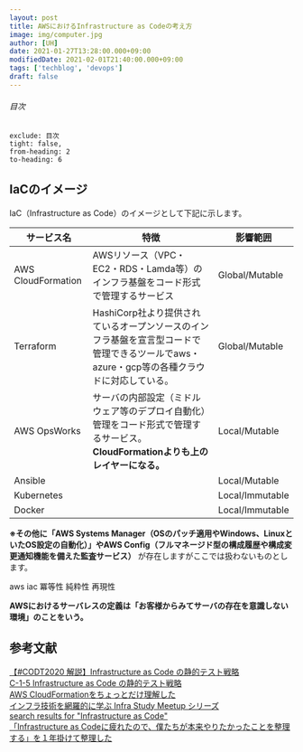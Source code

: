 ```yaml
---
layout: post
title: AWSにおけるInfrastructure as Codeの考え方
image: img/computer.jpg
author: [UH]
date: 2021-01-27T13:28:00.000+09:00
modifiedDate: 2021-02-01T21:40:00.000+09:00
tags: ['techblog', 'devops']
draft: false
---
```


###### 目次

```toc
exclude: 目次
tight: false,
from-heading: 2
to-heading: 6
```

## IaCのイメージ

IaC（Infrastructure as Code）のイメージとして下記に示します。

| サービス名 | 特徴 | 影響範囲 |
| ---------- | ---- | -------- |
| AWS CloudFormation | AWSリソース（VPC・EC2・RDS・Lamda等）のインフラ基盤をコード形式で管理するサービス | Global/Mutable |
| Terraform | HashiCorp社より提供されているオープンソースのインフラ基盤を宣言型コードで管理できるツールでaws・azure・gcp等の各種クラウドに対応している。 | Global/Mutable
| AWS OpsWorks | サーバの内部設定（ミドルウェア等のデプロイ自動化）管理をコード形式で管理するサービス。<br> **CloudFormationよりも上のレイヤーになる。** | Local/Mutable |
| Ansible |      | Local/Mutable |
| Kubernetes |      | Local/Immutable |
| Docker |      | Local/Immutable |

**※その他に「AWS Systems Manager（OSのパッチ適用やWindows、LinuxといたOS設定の自動化）」やAWS Config（フルマネージド型の構成履歴や構成変更通知機能を備えた監査サービス）** が存在しますがここでは扱わないものとします。

aws iac 冪等性 純粋性 再現性

**AWSにおけるサーバレスの定義は「お客様からみてサーバの存在を意識しない環境」のことをいう。**

## 参考文献

[【#CODT2020 解説】Infrastructure as Code の静的テスト戦略](https://ccvanishing.hateblo.jp/entry/2020/07/30/173935)  
[C-1-5 Infrastructure as Code の静的テスト戦略](https://www.youtube.com/watch?v=vBGWUN8s6cE)  
[AWS CloudFormationをちょっとだけ理解した](https://qiita.com/suzuki-navi/items/60c046c95c217487e4f4)  
[インフラ技術を網羅的に学ぶ Infra Study Meetup シリーズ](https://www.youtube.com/playlist?list=PLa7KKuU8Ysnv3cJJUMCeG8fECnhGYRvBo)  
[search results for "Infrastructure as Code"](https://www.oreilly.com/search/?query=Infrastructure%20as%20Code&extended_publisher_data=true&highlight=true&include_assessments=false&include_case_studies=true&include_courses=true&include_playlists=true&include_collections=true&include_notebooks=true&is_academic_institution_account=false&source=user&sort=relevance&facet_json=true&page=0&include_facets=false&include_scenarios=true&include_sandboxes=true&json_facets=true)  
[「Infrastructure as Codeに疲れたので、僕たちが本来やりたかったことを整理する」を１年掛けて整理した](https://medium.com/@shogomuranushi/infrastructure-as-code%E3%81%AB%E7%96%B2%E3%82%8C%E3%81%9F%E3%81%AE%E3%81%A7-%E5%83%95%E3%81%9F%E3%81%A1%E3%81%8C%E6%9C%AC%E6%9D%A5%E3%82%84%E3%82%8A%E3%81%9F%E3%81%8B%E3%81%A3%E3%81%9F%E3%81%93%E3%81%A8%E3%82%92%E6%95%B4%E7%90%86%E3%81%99%E3%82%8B-%E3%82%92%EF%BC%91%E5%B9%B4%E6%8E%9B%E3%81%91%E3%81%A6%E6%95%B4%E7%90%86%E3%81%97%E3%81%9F-ad435d953471)  
